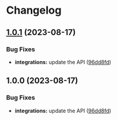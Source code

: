 # Changelog

## [1.0.1](https://github.com/googleapis/google-api-nodejs-client/compare/integrations-v1.0.0...integrations-v1.0.1) (2023-08-17)


### Bug Fixes

* **integrations:** update the API ([96dd8fd](https://github.com/googleapis/google-api-nodejs-client/commit/96dd8fd2c14ae586392b520daa489691e27e5ea7))

## 1.0.0 (2023-08-17)


### Bug Fixes

* **integrations:** update the API ([96dd8fd](https://github.com/googleapis/google-api-nodejs-client/commit/96dd8fd2c14ae586392b520daa489691e27e5ea7))
